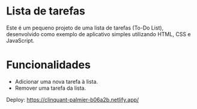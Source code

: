 # Lista de tarefas 

Este é um pequeno projeto de uma lista de tarefas (To-Do List),
desenvolvido como exemplo de aplicativo simples utilizando HTML, CSS e JavaScript.

# Funcionalidades

- Adicionar uma nova tarefa à lista.
- Remover uma tarefa da lista.

Deploy: https://clinquant-palmier-b06a2b.netlify.app/
